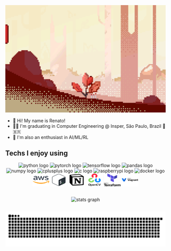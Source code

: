 ![Gris stony guy saying 'Hi'](src/gris.gif)

- 👋 Hi! My name is Renato!
- 👨‍🎓 I'm graduating in Computer Engineering @ Insper, São Paulo, Brazil 🦊 🇧🇷
- 🤖 I'm also an enthusiast in AI/ML/RL

##

## Techs I enjoy using

<div align="center">
    <img src="https://cdn.jsdelivr.net/gh/devicons/devicon/icons/python/python-original.svg" height="40" width="52" alt="python logo"  />
    <img src="https://cdn.jsdelivr.net/gh/devicons/devicon/icons/pytorch/pytorch-original.svg" height="40" width="52" alt="pytorch logo"/>
    <img src="https://cdn.jsdelivr.net/gh/devicons/devicon/icons/tensorflow/tensorflow-original.svg" height="40" width="52" alt="tensorflow logo"  />
    <img src="https://cdn.jsdelivr.net/gh/devicons/devicon/icons/pandas/pandas-original.svg" height="40" width="52" alt="pandas logo"  />
    <img src="https://cdn.jsdelivr.net/gh/devicons/devicon/icons/numpy/numpy-original.svg" height="40" width="52" alt="numpy logo"  />
    <img src="https://cdn.jsdelivr.net/gh/devicons/devicon/icons/cplusplus/cplusplus-plain.svg" height="40" width="52" alt="cplusplus logo"  />
    <img src="https://cdn.jsdelivr.net/gh/devicons/devicon/icons/c/c-plain.svg" height="40" width="52" alt="c logo"  />
    <img src="https://cdn.jsdelivr.net/gh/devicons/devicon/icons/raspberrypi/raspberrypi-original.svg" height="40" width="52" alt="raspberrypi logo"  />
    <img src="https://cdn.jsdelivr.net/gh/devicons/devicon/icons/docker/docker-plain-wordmark.svg" height="40" width="52" alt="docker logo"  />
    <img src="https://raw.githubusercontent.com/devicons/devicon/master/icons/amazonwebservices/amazonwebservices-original-wordmark.svg" height="40" width="52" alt="aws logo"  />
    <img src="https://raw.githubusercontent.com/devicons/devicon/master/icons/bash/bash-original.svg" height="40" width="52" alt="bash logo"  />
    <img src="https://raw.githubusercontent.com/devicons/devicon/master/icons/notion/notion-original.svg" height="40" width="52" alt="notion logo"  />
    <img src="https://raw.githubusercontent.com/devicons/devicon/master/icons/opencv/opencv-original-wordmark.svg" height="40" width="52" alt="opencv logo"  />
    <img src="https://raw.githubusercontent.com/devicons/devicon/master/icons/terraform/terraform-original-wordmark.svg" height="40" width="52" alt="terraform logo"  />
    <img src="https://raw.githubusercontent.com/devicons/devicon/master/icons/vagrant/vagrant-original-wordmark.svg" height="40" width="52" alt="vagrant logo"  />
</div>

##

<div align="center">
    <img src="https://github-readme-stats.vercel.app/api?username=renatex333&show_icons=true&theme=tokyonight" width=300  alt="stats graph"/>
</div>
    
##

![Snake animation](https://github.com/renatex333/renatex333/blob/output/github-contribution-grid-snake.svg)
